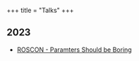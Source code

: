 +++
title = "Talks"
+++

## 2023

- [ROSCON - Paramters Should be Boring](/posts/roscon23-parameters)
